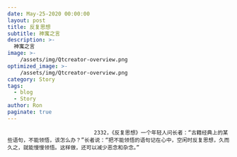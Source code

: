 ```yaml
---
date: May-25-2020 00:00:00
layout: post
title: 反复思想
subtitle: 神寓之言
description: >-
  神寓之言
image: >-
    /assets/img/Qtcreator-overview.png
optimized_image: >-
    /assets/img/Qtcreator-overview.png
category: Story
tags:
  - blog
  - Story
author: Ron
paginate: true
---
```


							　　2332，《反复思想》一个年轻人问长者：“古籍经典上的某些语句，不能领悟，该怎么办？”长者说：“把不能领悟的语句记在心中，空闲时反复思想，久而久之，就能慢慢领悟。这样做，还可以减少恶念和杂念。”
							
							
						